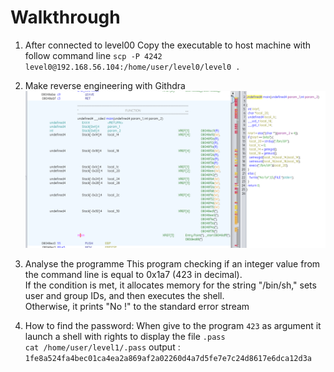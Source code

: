 # Walkthrough 

 1. After connected to level00
Copy the executable to host machine with follow command line `scp -P 4242 level0@192.168.56.104:/home/user/level0/level0 .` 
 
2. Make reverse engineering with Githdra <br/>
![Alt Ghidra](level00.png)

3. Analyse the programme
This program  checking if an integer value from the command line is equal to 0x1a7 (423 in decimal).<br/>
If the condition is met, it allocates memory for the string "/bin/sh," sets user and group IDs, and then executes the shell.<br/>
 Otherwise, it prints "No !" to the standard error stream

4. How to find the password:
When give to the program `423` as argument it launch a shell with  rights to display the file `.pass`<br/>
`cat /home/user/level1/.pass` output : `1fe8a524fa4bec01ca4ea2a869af2a02260d4a7d5fe7e7c24d8617e6dca12d3a`
